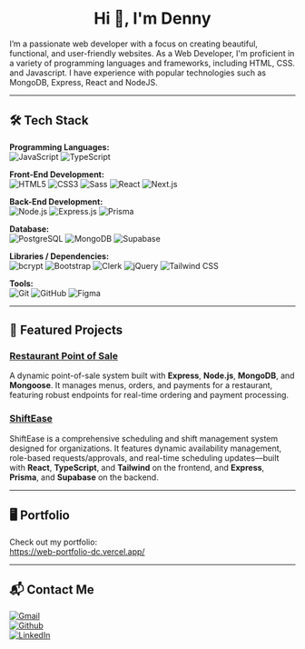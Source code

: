 <h1 align="center">Hi 👋, I'm Denny</h1>

I’m a passionate web developer with a focus on creating beautiful, functional, and user-friendly websites. As a Web Developer, I'm proficient in a variety of programming languages and frameworks, including HTML, CSS. and Javascript. I have experience with popular technologies such as MongoDB, Express, React and NodeJS.

---

## 🛠️ Tech Stack

**Programming Languages:**  
![JavaScript](https://img.shields.io/badge/JavaScript-F7DF1E?style=flat-square&logo=javascript&logoColor=black)
![TypeScript](https://img.shields.io/badge/TypeScript-007ACC?style=flat-square&logo=typescript&logoColor=white)

**Front-End Development:**  
![HTML5](https://img.shields.io/badge/HTML5-E34F26?style=flat-square&logo=html5&logoColor=white)
![CSS3](https://img.shields.io/badge/CSS3-1572B6?style=flat-square&logo=css3&logoColor=white)
![Sass](https://img.shields.io/badge/Sass-CC6699?style=flat-square&logo=sass&logoColor=white)
![React](https://img.shields.io/badge/React-%2320232a?style=flat-square&logo=react&logoColor=%2361DAFB)
![Next.js](https://img.shields.io/badge/Next.js-%23000000?style=flat-square&logo=nextdotjs&logoColor=white)

**Back-End Development:**  
![Node.js](https://img.shields.io/badge/Node.js-339933?style=flat-square&logo=node.js&logoColor=white)
![Express.js](https://img.shields.io/badge/Express.js-404D59?style=flat-square&logo=express&logoColor=white)
![Prisma](https://img.shields.io/badge/Prisma-2D3748?style=flat-square&logo=prisma&logoColor=white)

**Database:**  
![PostgreSQL](https://img.shields.io/badge/PostgreSQL-316192?style=flat-square&logo=postgresql&logoColor=white)
![MongoDB](https://img.shields.io/badge/MongoDB-47A248?style=flat-square&logo=mongodb&logoColor=white)
![Supabase](https://img.shields.io/badge/Supabase-3ECF8E?style=flat-square&logo=supabase&logoColor=white)

**Libraries / Dependencies:**  
![bcrypt](https://img.shields.io/badge/bcrypt-764ABC?style=flat-square&logo=bcrypt&logoColor=white)
![Bootstrap](https://img.shields.io/badge/Bootstrap-563D7C?style=flat-square&logo=bootstrap&logoColor=white)
![Clerk](https://img.shields.io/badge/Clerk-1E1E2D?style=flat-square&logo=clerk&logoColor=white)
![jQuery](https://img.shields.io/badge/jQuery-0769AD?style=flat-square&logo=jquery&logoColor=white)
![Tailwind CSS](https://img.shields.io/badge/Tailwind_CSS-%2338B2AC?style=flat-square&logo=tailwind-css&logoColor=white)

**Tools:**  
![Git](https://img.shields.io/badge/Git-F05032?style=flat-square&logo=git&logoColor=white)
![GitHub](https://img.shields.io/badge/GitHub-181717?style=flat-square&logo=github&logoColor=white)
![Figma](https://img.shields.io/badge/Figma-F24E1E?style=flat-square&logo=figma&logoColor=white)

---

## 📌 Featured Projects

### [Restaurant Point of Sale](https://point-of-sale-app-dc.vercel.app/)

A dynamic point-of-sale system built with **Express**, **Node.js**, **MongoDB**, and **Mongoose**.
It manages menus, orders, and payments for a restaurant, featuring robust endpoints for real-time ordering and payment processing.

### [ShiftEase](https://shift-ease-app.vercel.app/)

ShiftEase is a comprehensive scheduling and shift management system designed for organizations. It features dynamic availability management, role-based requests/approvals, and real-time scheduling updates—built with **React**, **TypeScript**, and **Tailwind** on the frontend, and **Express**, **Prisma**, and **Supabase** on the backend.

---

## 🖥️ Portfolio

Check out my portfolio:  
https://web-portfolio-dc.vercel.app/

---

## 📬 Contact Me

[![Gmail](https://img.shields.io/badge/Email-denny.tanuji%40gmail.com-1E1E2D?style=flat-square&logo=gmail&logoColor=white&labelColor=c14438)](mailto:denny.tanuji@gmail.com)  
[![Github](https://img.shields.io/badge/Github-%40DennyChan--IT-1E1E2D?style=flat-square&logo=github&logoColor=white&labelColor=181717)](https://github.com/DennyChan-IT)  
[![LinkedIn](https://img.shields.io/badge/LinkedIn-Denny%20Chan-1E1E2D?style=flat-square&logo=linkedin&logoColor=white&labelColor=0A66C2)](https://www.linkedin.com/in/denny-chan-it/)

